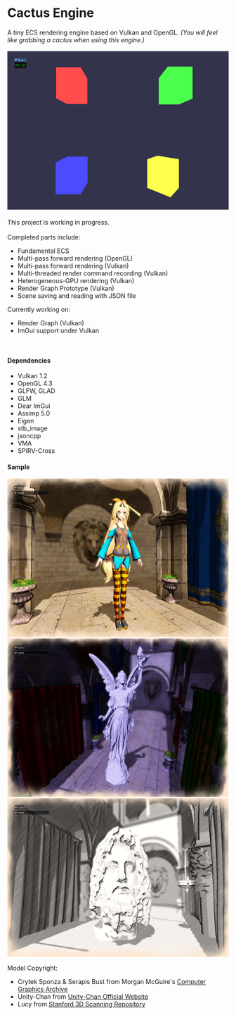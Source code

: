 # Cactus Engine
A tiny ECS rendering engine based on Vulkan and OpenGL. 
*(You will feel like grabbing a cactus when using this engine.)*<br/>
<br/>
<img src="/README_pix/Screenshot_0.png" width="640" height="360">
<br/><br/>
This project is working in progress.<br/><br/>Completed parts include:

- Fundamental ECS
- Multi-pass forward rendering (OpenGL)
- Multi-pass forward rendering (Vulkan)
- Multi-threaded render command recording (Vulkan)
- Heterogeneous-GPU rendering (Vulkan)
- Render Graph Prototype (Vulkan)
- Scene saving and reading with JSON file

Currently working on:

* Render Graph (Vulkan)
* ImGui support under Vulkan

<br/>

#### Dependencies

- Vulkan 1.2
- OpenGL 4.3
- GLFW, GLAD
- GLM
- Dear ImGui
- Assimp 5.0
- Eigen
- stb_image
- jsoncpp
- VMA
- SPIRV-Cross



#### Sample

<img src="/README_pix/Screenshot_1.png" width="640" height="360">

<img src="/README_pix/Screenshot_2.png" width="640" height="360">

<img src="/README_pix/Screenshot_3.png" width="640" height="360">

Model Copyright:

- Crytek Sponza & Serapis Bust from Morgan McGuire's [Computer Graphics Archive](https://casual-effects.com/data)
- Unity-Chan from [Unity-Chan Official Website](https://unity-chan.com/)
- Lucy from [Stanford 3D Scanning Repository](http://graphics.stanford.edu/data/3Dscanrep/)